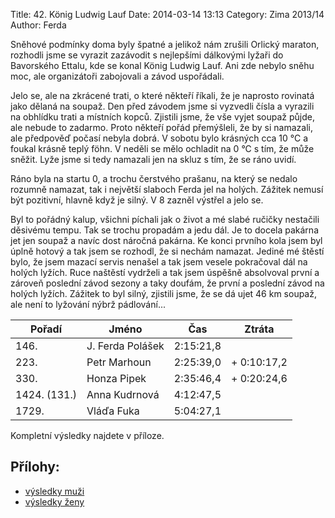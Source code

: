 Title: 42. König Ludwig Lauf
Date: 2014-03-14 13:13
Category: Zima 2013/14
Author: Ferda

Sněhové podmínky doma byly špatné a jelikož nám zrušili Orlický maraton, rozhodli jsme se vyrazit zazávodit s nejlepšími dálkovými lyžaři do Bavorského Ettalu, kde se konal König Ludwig Lauf. Ani zde nebylo sněhu moc, ale organizátoři zabojovali a závod uspořádali.

Jelo se, ale na zkrácené trati, o které někteří říkali, že je naprosto rovinatá jako dělaná na soupaž. Den před závodem jsme si vyzvedli čísla a vyrazili na obhlídku trati a místních kopců. Zjistili jsme, že vše vyjet soupaž půjde, ale nebude to zadarmo. Proto někteří pořád přemýšleli, že by si namazali, ale předpověď počasí nebyla dobrá. V sobotu bylo krásných cca 10 °C a foukal krásně teplý föhn. V neděli se mělo ochladit na 0 °C s tím, že může sněžit. Lyže jsme si tedy namazali jen na skluz s tím, že se ráno uvidí.

Ráno byla na startu 0, a trochu čerstvého prašanu, na který se nedalo rozumně namazat, tak i největší slaboch Ferda jel na holých. Zážitek nemusí být pozitivní, hlavně když je silný. V 8 zazněl výstřel a jelo se.

Byl to pořádný kalup, všichni píchali jak o život a mé slabé ručičky nestačili děsivému tempu. Tak se trochu propadám a jedu dál. Je to docela pakárna jet jen soupaž a navíc dost náročná pakárna. Ke konci prvního kola jsem byl úplně hotový a tak jsem se rozhodl, že si nechám namazat. Jediné mé štěstí bylo, že jsem mazací servis nenašel a tak jsem vesele pokračoval dál na holých lyžích. Ruce naštěstí vydrželi a tak jsem úspěšně absolvoval první a zároveň poslední závod sezony a taky doufám, že první a poslední závod na holých lyžích. Zážitek to byl silný, zjistili jsme, že se dá ujet 46 km soupaž, ale není to lyžování nýbrž pádlování...

| Pořadí       | Jméno            | Čas       | Ztráta      |
|------------- |------------------|-----------|-------------|
| 146.         | J. Ferda Polášek | 2:15:21,8 |             |
| 223.         | Petr Marhoun     | 2:25:39,0 | + 0:10:17,2 |
| 330.         | Honza Pipek      | 2:35:46,4 | + 0:20:24,6 |
| 1424. (131.) | Anna Kudrnová    | 4:12:47,5 |             |
| 1729.        | Vláďa Fuka       | 5:04:27,1 |             |

Kompletní výsledky najdete v příloze.

Přílohy:
--------

- [výsledky muži]({static}/static/zima-2013-14/konig2014-46km-m.pdf)
- [výsledky ženy]({static}/static/zima-2013-14/konig-46km-w.pdf)
